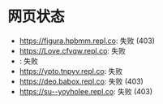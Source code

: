 # 网页状态
- https://figura.hpbmm.repl.co: 失败 (403)
- https://Love.cfvqw.repl.co: 失败
- : 失败
- https://ypto.tnpyv.repl.co: 失败
- https://deo.babox.repl.co: 失败 (403)
- https://su--yoyholee.repl.co: 失败 (403)
